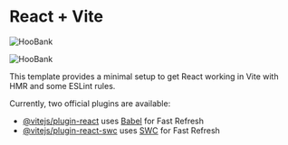 # React + Vite



![HooBank](https://i.pinimg.com/originals/bb/74/24/bb742438a3236b733ddb4ecf65b03e92.png)

![HooBank](https://i.pinimg.com/originals/11/d2/52/11d25297d41e083f88ae11edcaf434ce.png)

This template provides a minimal setup to get React working in Vite with HMR and some ESLint rules.

Currently, two official plugins are available:

- [@vitejs/plugin-react](https://github.com/vitejs/vite-plugin-react/blob/main/packages/plugin-react/README.md) uses [Babel](https://babeljs.io/) for Fast Refresh
- [@vitejs/plugin-react-swc](https://github.com/vitejs/vite-plugin-react-swc) uses [SWC](https://swc.rs/) for Fast Refresh
